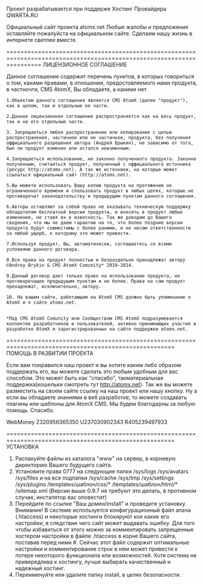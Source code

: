 Проект разрабатывается при поддерже Хостинг Провайдера QWARTA.RU

Официальный сайт проекта atomx.net
Любые жалобы и предложения оставляйте пожалуйста на официальном сайте. Сделаем нашу жизнь в 
интернете светлее вместе.


======================================================================================================================
ЛИЦЕНЗИОННОЕ СОГЛАШЕНИЕ

Данное соглашение содержит перечень пунктов, в которых говориться о том, какими правами, в отношении, предостовляемого нами продукта, в частночти, CMS AtomX, Вы обладаете, а какими нет.

    1.Объектом данного соглашения является CMS AtomX (далее "продукт"), как в целом, так и отдельные ее части.

    2.Данное лицензионное соглашение распространяется как на весь продукт, так и на его отдельные части.

    3. Запрещаеться любое распространение или копирование c целью распространения, частичное или не частичное, продукта, без получения оффициального разрешения автора (Андрей Брыкин), не зависимо от того, был ли продукт изменен или остался неизменным.

    4.Запрещаеться использование, не законно полученного продукта. Законно полученным, считаеться продукт, полученный с оффициального источника (ресурс http://atomx.net). А так же источники, на которые может ссылаться официальный сайт (http://atomx.net).

    5.Вы можете использовать Вашу копию продукта на протяжении не ограниченного времени и спользовать продукт в любых целях, которые не противоречат законодательству и предыдущим пунктам данного соглашения.

    6.Авторы оставляют за собой право не оказывать техническую поддержку обладателям бесплатной версии продукта, и вносить в продукт любые изменения, не ставя их в извесность. Так же доводим до Вашего сведения, что мы не даем гарантии на то, что более поздние версии продукта будут совместимы с более раними, и не несем ответственности за любой ущерб, к которому это может привести.

    7.Используя продукт, Вы, автоматически, соглашаетесь со всеми условиями данного договора.

    8.Все права на продукт полностью и безраздельно принадлежат автору ©Andrey Brykin & CMS AtomX Comunity* 2010-2014.

    9.Данный договор дает только право на использование продукта, не противоречащее предыдущим пунктам и не более. Права на сам продукт пренадлежат, исключительно, автору.
	
	10. На вашем сайте, работающем на AtomX CMS должно быть упоминание о AtomX и о сайте atomx.net.


	*Под CMS AtomX Comunity или Сообществом CMS AtomX подразумевается коллектив разработчиков и пользователей, активно принимающих участие в разработке AtomX и зарегистрированных на сайте поддержки atomx.net. 
	
	
======================================================================================================
ПОМОЩЬ В РАЗВИТИИ ПРОЕКТА

Если вам понравился наш проект и вы хотите каким либо образом поддержать его, вы можете сделать
это любым удобным для вас способом. Это может быть как "спасибо", такматериальная поддержка(кошельки смотреть тут http://atomx.net).
Так же вы можете разместить на своем сайте ссылку на наш проект или нашу кнопку. Ну а если вы обладаете знаниями в веб разработке, то 
можете создавать плагины или шаблоны для AtomX CMS. Мы будем благодарны за любую помощь. Спасибо.

WebMoney
Z320956365350
U237030902343
R405239497933

======================================================================================================
УСТАНОВКА

1. Распакуйте файлы из каталога "www" на сервер, в корневую директорию Вашего будущего сайта.
2. Установите права 0777 на следующие папки
	/sys/logs
	/sys/avatars
	/sys/files  и на все подпапки
	/sys/cache
	/sys/tmp
	/sys/settings
	/sys/plugins
	/templates/шаблон/css/*
	/templates/шаблон/html/*
	/sitemap.xml
	(Версии выше 0.9.7 не требуют это делать, в противном случае, инсталятор вас оповестит)
3. Перейдите по ссылке "Ваш домен/install" и проведите установку.
	Внимание! В системе используется конфигурационный файл апача (.htaccess) и некоторые хостинги блокируют кое какие 
	его настройки, в следствии чего сайт может выдавать ошибку. Для того чтобы избавиться от этого можно за комментировать 
	запрещенные хостером настройки в файле .htaccess в корне Вашего сайта, поставив перед ними #. Сейчас этот файл содержит 
	оптимальные настройки и комментирование строк в нем может привести к потере некоторого функционала или возможностей. 
	Хотя система не привередлива к хостингу, лучше выбирать качественный и надежный хостинг.
4. Переименуйте или удалите папку install, в целях безопасности.